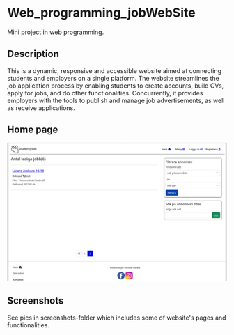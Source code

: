 # Web_programming_jobWebSite
Mini project in web programming.

## Description
This is a dynamic, responsive and accessible website aimed at connecting students and employers on a single platform. 
The website streamlines the job application process by enabling students to create accounts, build CVs, apply for jobs, and do other functionalities.
Concurrently, it provides employers with the tools to publish and manage job advertisements, as well as receive applications.


## Home page
![](/screenshots/home2.png)

## Screenshots
See pics in screenshots-folder which includes some of website's pages and functionalities.
